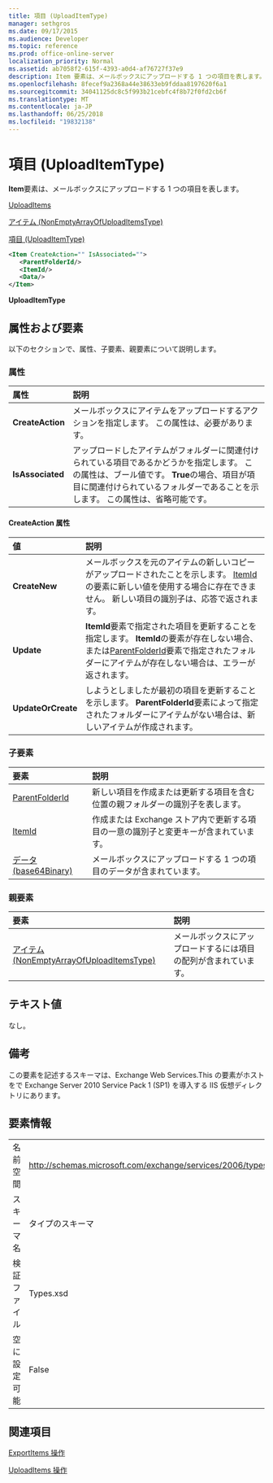 ```yaml
---
title: 項目 (UploadItemType)
manager: sethgros
ms.date: 09/17/2015
ms.audience: Developer
ms.topic: reference
ms.prod: office-online-server
localization_priority: Normal
ms.assetid: ab7058f2-615f-4393-a0d4-af76727f37e9
description: Item 要素は、メールボックスにアップロードする 1 つの項目を表します。
ms.openlocfilehash: 8fecef9a2368a44e38633eb9fddaa8197620f6a1
ms.sourcegitcommit: 34041125dc8c5f993b21cebfc4f8b72f0fd2cb6f
ms.translationtype: MT
ms.contentlocale: ja-JP
ms.lasthandoff: 06/25/2018
ms.locfileid: "19832138"
---
```

# <a name="item-uploaditemtype"></a>項目 (UploadItemType)

**Item**要素は、メールボックスにアップロードする 1 つの項目を表します。 
  
[UploadItems](uploaditems.md)
  
[アイテム (NonEmptyArrayOfUploadItemsType)](items-nonemptyarrayofuploaditemstype.md)
  
[項目 (UploadItemType)](item-uploaditemtype.md)
  
```XML
<Item CreateAction="" IsAssociated="">
   <ParentFolderId/>
   <ItemId/>
   <Data/>
</Item>
```

 **UploadItemType**
## <a name="attributes-and-elements"></a>属性および要素

以下のセクションで、属性、子要素、親要素について説明します。
  
### <a name="attributes"></a>属性

|**属性**|**説明**|
|:-----|:-----|
|**CreateAction** <br/> |メールボックスにアイテムをアップロードするアクションを指定します。 この属性は、必要があります。  <br/> |
|**IsAssociated** <br/> |アップロードしたアイテムがフォルダーに関連付けられている項目であるかどうかを指定します。 この属性は、ブール値です。 **True**の場合、項目が項目に関連付けられているフォルダーであることを示します。 この属性は、省略可能です。  <br/> |
   
#### <a name="createaction-attribute"></a>CreateAction 属性

|**値**|**説明**|
|:-----|:-----|
|**CreateNew** <br/> |メールボックスを元のアイテムの新しいコピーがアップロードされたことを示します。 [ItemId](itemid.md)の要素に新しい値を使用する場合に存在できません。 新しい項目の識別子は、応答で返されます。  <br/> |
|**Update** <br/> |**ItemId**要素で指定された項目を更新することを指定します。 **ItemId**の要素が存在しない場合、または[ParentFolderId](parentfolderid.md)要素で指定されたフォルダーにアイテムが存在しない場合は、エラーが返されます。  <br/> |
|**UpdateOrCreate** <br/> |しようとしましたが最初の項目を更新することを示します。 **ParentFolderId**要素によって指定されたフォルダーにアイテムがない場合は、新しいアイテムが作成されます。  <br/> |
   
### <a name="child-elements"></a>子要素

|**要素**|**説明**|
|:-----|:-----|
|[ParentFolderId](parentfolderid.md) <br/> |新しい項目を作成または更新する項目を含む位置の親フォルダーの識別子を表します。  <br/> |
|[ItemId](itemid.md) <br/> |作成または Exchange ストア内で更新する項目の一意の識別子と変更キーが含まれています。  <br/> |
|[データ (base64Binary)](data-base64binary.md) <br/> |メールボックスにアップロードする 1 つの項目のデータが含まれています。  <br/> |
   
### <a name="parent-elements"></a>親要素

|**要素**|**説明**|
|:-----|:-----|
|[アイテム (NonEmptyArrayOfUploadItemsType)](items-nonemptyarrayofuploaditemstype.md) <br/> |メールボックスにアップロードするには項目の配列が含まれています。  <br/> |
   
## <a name="text-value"></a>テキスト値

なし。
  
## <a name="remarks"></a>備考

この要素を記述するスキーマは、Exchange Web Services.This の要素がホストをで Exchange Server 2010 Service Pack 1 (SP1) を導入する IIS 仮想ディレクトリにあります。
  
## <a name="element-information"></a>要素情報

|||
|:-----|:-----|
|名前空間  <br/> |http://schemas.microsoft.com/exchange/services/2006/types  <br/> |
|スキーマ名  <br/> |タイプのスキーマ  <br/> |
|検証ファイル  <br/> |Types.xsd  <br/> |
|空に設定可能  <br/> |False  <br/> |
   
## <a name="see-also"></a>関連項目



[ExportItems 操作](exportitems-operation.md)
  
[UploadItems 操作](uploaditems-operation.md)

